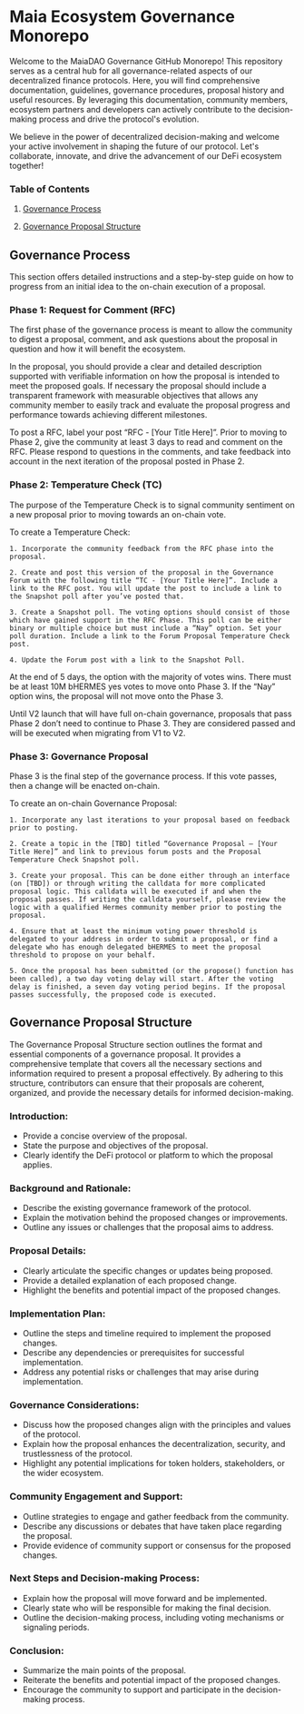 # Maia Ecosystem Governance Monorepo

Welcome to the MaiaDAO Governance GitHub Monorepo! This repository serves as a central hub for all governance-related aspects of our decentralized finance protocols. Here, you will find comprehensive documentation, guidelines, governance procedures, proposal history and useful resources. By leveraging this documentation, community members, ecosystem partners and developers can actively contribute to the decision-making process and drive the protocol's evolution.

We believe in the power of decentralized decision-making and welcome your active involvement in shaping the future of our protocol. Let's collaborate, innovate, and drive the advancement of our DeFi ecosystem together!

### Table of Contents
1. [Governance Process](#governance-process)

2. [Governance Proposal Structure](#governance-proposal-structure)

## Governance Process

This section offers detailed instructions and a step-by-step guide on how to progress from an initial idea to the on-chain execution of a proposal.

### Phase 1: Request for Comment (RFC)

The first phase of the governance process is meant to allow the community to digest a proposal, comment, and ask questions about the proposal in question and how it will benefit the ecosystem.

In the proposal, you should provide a clear and detailed description supported with verifiable information on how the proposal is intended to meet the proposed goals. If necessary the proposal should include a transparent framework with measurable objectives that allows any community member to easily track and evaluate the proposal progress and performance towards achieving different milestones. 

To post a RFC, label your post “RFC - [Your Title Here]”. Prior to moving to Phase 2, give the community at least 3 days to read and comment on the RFC. Please respond to questions in the comments, and take feedback into account in the next iteration of the proposal posted in Phase 2.

### Phase 2: Temperature Check (TC)

The purpose of the Temperature Check is to signal community sentiment on a new proposal prior to moving towards an on-chain vote.

To create a Temperature Check:

    1. Incorporate the community feedback from the RFC phase into the proposal.

    2. Create and post this version of the proposal in the Governance Forum with the following title “TC - [Your Title Here]”. Include a link to the RFC post. You will update the post to include a link to the Snapshot poll after you’ve posted that.

    3. Create a Snapshot poll. The voting options should consist of those which have gained support in the RFC Phase. This poll can be either binary or multiple choice but must include a “Nay” option. Set your poll duration. Include a link to the Forum Proposal Temperature Check post.

    4. Update the Forum post with a link to the Snapshot Poll.

At the end of 5 days, the option with the majority of votes wins. There must be at least 10M bHERMES yes votes to move onto Phase 3. If the “Nay” option wins, the proposal will not move onto the Phase 3.

Until V2 launch that will have full on-chain governance, proposals that pass Phase 2 don’t need to continue to Phase 3. They are considered passed and will be executed when migrating from V1 to V2.

### Phase 3: Governance Proposal

Phase 3 is the final step of the governance process. If this vote passes, then a change will be enacted on-chain.

To create an on-chain Governance Proposal:

    1. Incorporate any last iterations to your proposal based on feedback prior to posting.

    2. Create a topic in the [TBD] titled “Governance Proposal — [Your Title Here]” and link to previous forum posts and the Proposal Temperature Check Snapshot poll.

    3. Create your proposal. This can be done either through an interface (on [TBD]) or through writing the calldata for more complicated proposal logic. This calldata will be executed if and when the proposal passes. If writing the calldata yourself, please review the logic with a qualified Hermes community member prior to posting the proposal.

    4. Ensure that at least the minimum voting power threshold is delegated to your address in order to submit a proposal, or find a delegate who has enough delegated bHERMES to meet the proposal threshold to propose on your behalf.

    5. Once the proposal has been submitted (or the propose() function has been called), a two day voting delay will start. After the voting delay is finished, a seven day voting period begins. If the proposal passes successfully, the proposed code is executed.
    
## Governance Proposal Structure

The Governance Proposal Structure section outlines the format and essential components of a governance proposal. It provides a comprehensive template that covers all the necessary sections and information required to present a proposal effectively. By adhering to this structure, contributors can ensure that their proposals are coherent, organized, and provide the necessary details for informed decision-making.

### Introduction:
- Provide a concise overview of the proposal.
- State the purpose and objectives of the proposal.
- Clearly identify the DeFi protocol or platform to which the proposal applies.

### Background and Rationale:
- Describe the existing governance framework of the protocol.
- Explain the motivation behind the proposed changes or improvements.
- Outline any issues or challenges that the proposal aims to address.

### Proposal Details:
- Clearly articulate the specific changes or updates being proposed.
- Provide a detailed explanation of each proposed change.
- Highlight the benefits and potential impact of the proposed changes.

### Implementation Plan:
- Outline the steps and timeline required to implement the proposed changes.
- Describe any dependencies or prerequisites for successful implementation.
- Address any potential risks or challenges that may arise during implementation.

### Governance Considerations:
- Discuss how the proposed changes align with the principles and values of the protocol.
- Explain how the proposal enhances the decentralization, security, and trustlessness of the protocol.
- Highlight any potential implications for token holders, stakeholders, or the wider ecosystem.

### Community Engagement and Support:
- Outline strategies to engage and gather feedback from the community.
- Describe any discussions or debates that have taken place regarding the proposal.
- Provide evidence of community support or consensus for the proposed changes.

### Next Steps and Decision-making Process:
- Explain how the proposal will move forward and be implemented.
- Clearly state who will be responsible for making the final decision.
- Outline the decision-making process, including voting mechanisms or signaling periods.

### Conclusion:
- Summarize the main points of the proposal.
- Reiterate the benefits and potential impact of the proposed changes.
- Encourage the community to support and participate in the decision-making process.
